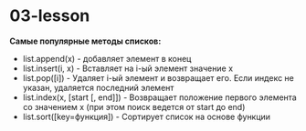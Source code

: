 # 03-lesson

**Самые популярные методы списков:**
- list.append(x) - добавляет элемент в конец
- list.insert(i, x)	- Вставляет на i-ый элемент значение x
- list.pop([i]) - Удаляет i-ый элемент и возвращает его. Если индекс не указан, удаляется последний элемент
- list.index(x, [start [, end]]) - Возвращает положение первого элемента со значением x (при этом поиск ведется от start до end)
- list.sort([key=функция]) - Сортирует список на основе функции

